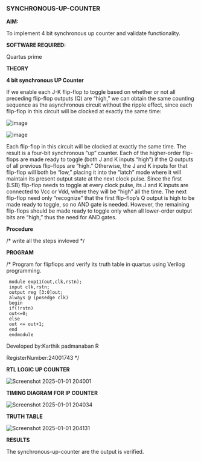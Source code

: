 ### SYNCHRONOUS-UP-COUNTER

**AIM:**

To implement 4 bit synchronous up counter and validate functionality.

**SOFTWARE REQUIRED:**

Quartus prime

**THEORY**

**4 bit synchronous UP Counter**

If we enable each J-K flip-flop to toggle based on whether or not all preceding flip-flop outputs (Q) are “high,” we can obtain the same counting sequence as the asynchronous circuit without the ripple effect, since each flip-flop in this circuit will be clocked at exactly the same time:

![image](https://github.com/naavaneetha/SYNCHRONOUS-UP-COUNTER/assets/154305477/d5db3fa0-e413-404c-b80e-b2f39d82e7e8)


![image](https://github.com/naavaneetha/SYNCHRONOUS-UP-COUNTER/assets/154305477/52cb61eb-d04b-442d-810c-31185a68410b)

Each flip-flop in this circuit will be clocked at exactly the same time.
The result is a four-bit synchronous “up” counter. Each of the higher-order flip-flops are made ready to toggle (both J and K inputs “high”) if the Q outputs of all previous flip-flops are “high.”
Otherwise, the J and K inputs for that flip-flop will both be “low,” placing it into the “latch” mode where it will maintain its present output state at the next clock pulse.
Since the first (LSB) flip-flop needs to toggle at every clock pulse, its J and K inputs are connected to Vcc or Vdd, where they will be “high” all the time.
The next flip-flop need only “recognize” that the first flip-flop’s Q output is high to be made ready to toggle, so no AND gate is needed.
However, the remaining flip-flops should be made ready to toggle only when all lower-order output bits are “high,” thus the need for AND gates.

**Procedure**

/* write all the steps invloved */

**PROGRAM**

/* Program for flipflops and verify its truth table in quartus using Verilog programming. 
```
 module exp11(out,clk,rstn);
 input clk,rstn;
 output reg [3:0]out;
 always @ (posedge clk)
 begin
 if(!rstn)
 out<=0;
 else 
 out <= out+1;
 end
 endmodule
```

Developed by:Karthik padmanaban R

RegisterNumber:24001743
*/

**RTL LOGIC UP COUNTER**

![Screenshot 2025-01-01 204001](https://github.com/user-attachments/assets/d235b2d5-ecd9-4585-ba70-714fb72fe9b2)


**TIMING DIAGRAM FOR IP COUNTER**

![Screenshot 2025-01-01 204034](https://github.com/user-attachments/assets/4dae62ce-bc5c-49d4-9d3a-75d6f2b428e1)


**TRUTH TABLE**

![Screenshot 2025-01-01 204131](https://github.com/user-attachments/assets/d1591f04-1f73-41e7-993e-8d0de586ea52)


**RESULTS**

The synchronous-up-counter are the output is verified.
